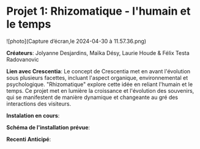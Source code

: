 # Projet 1: Rhizomatique - l'humain et le temps

![photo](Capture d’écran,le 2024-04-30 à 11.57.36.png) 
 
 **Créateurs**: Jolyanne Desjardins, Maïka Désy, Laurie Houde & Félix Testa Radovanovic <br>
 
 **Lien avec Crescentia**: Le concept de Crescentia met en avant l'évolution sous plusieurs facettes, incluant l'aspect organique,  environnemental et psychologique. "Rhizomatique" explore cette idée en reliant l'humain et le temps. Ce projet met en lumière la croissance et l'évolution des souvenirs, qui se manifestent de manière dynamique et changeante au gré des interactions des visiteurs.<br>
 
  **Instalation en cours**:<br>
  
 **Schéma de l'installation prévue**:<br>
 
 **Recenti Anticipé**:<br>
 

